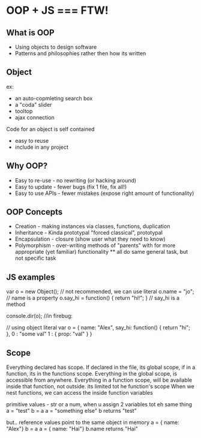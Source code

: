 # OOP + JS === FTW!
## What is OOP
* Using objects to design software
* Patterns and philosophies rather then how its written
## Object
ex:
* an auto-copmleting search box
* a "coda" slider
* tooltop
* ajax connection

Code for an object is self contained
* easy to reuse
* include in any project

## Why OOP?
* Easy to re-use - no rewriting (or hacking around)
* Easy to update - fewer bugs (fix 1 file, fix all!)
* Easy to use APIs - fewer mistakes (expose right amount of functionality)

## OOP Concepts
* Creation - making instances via classes, functions, duplication
* Inheritance - Kinda prototypal "forced classical", prototypal
* Encapsulation - closure (show user what they need to know)
* Polymorphism - over-writing methods of "parents" with for more appropriate (yet familiar) functionality
** all do same general task, but not specific task

## JS examples

var o = new Object(); // not recommended, we can use literal
o.name = "jo"; // name is a property
o.say_hi = function() { return "hi!"; } // say_hi is a method

console.dir(o); //in firebug:

// using object literal
var o = {
  name: "Alex",
  say_hi:  function() {
    return "hi";
  },
  0 : "some val"
  1 : {
    prop: "val"
  }
}

## Scope
Everything declared has scope. If declared in the file, its global scope, if in a function, its in the functions scope.
Everything in the global scope, is accessible from anywhere.
Everything in a function scope, will be available inside that function, not outside. its limited tot he function's scope
When we nest functions, we can access the inside function variables

primitive values - str or a num, when u assign 2 variables tot eh same thing
a = "test"
b = a
a = "something else"
b returns "test"

but.. reference values point to the same object in memory
a = { name: "Alex"}
b = a
a = { name: "Hai"}
b.name returns "Hai"

